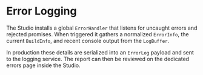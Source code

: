 # Error Logging

The Studio installs a global `ErrorHandler` that listens for uncaught errors and rejected promises. When triggered it gathers a normalized `ErrorInfo`, the current `BuildInfo`, and recent console output from the `LogBuffer`.

In production these details are serialized into an `ErrorLog` payload and sent to the logging service. The report can then be reviewed on the dedicated errors page inside the Studio.
